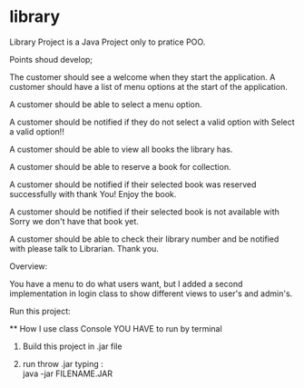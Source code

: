 library
=======

Library Project is a Java Project only to pratice  POO.


Points  shoud develop;

The customer should see a welcome when they start the application.
A customer should have a list of menu options at the start of the application.

A customer should be able to select a menu option.

A customer should be notified if they do not select a valid option with Select a valid option!!

A customer should be able to view all books the library has.

A customer should be able to reserve a book for collection.

A customer should be notified if their selected book was reserved successfully with thank You! Enjoy the book.

A customer should be notified if their selected book is not available with Sorry we don't have that book yet.

A customer should be able to check their library number and be notified with please talk to Librarian. Thank you.

Overview:

You have a menu to do what users want, but I added a second implementation in login class to show different views to user's and admin's.


Run this project:

** How I use class Console YOU HAVE to run by terminal

 1) Build this project in .jar file

 2) run throw .jar typing :   
   java -jar FILENAME.JAR   
